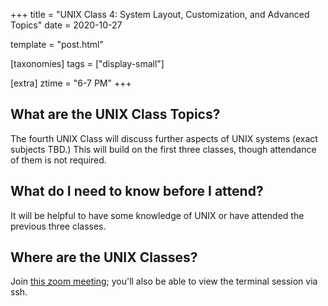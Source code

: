 +++
title = "UNIX Class 4: System Layout, Customization, and Advanced Topics"
date = 2020-10-27

template = "post.html"

[taxonomies]
tags = ["display-small"]

[extra]
ztime = "6-7 PM"
+++

<!-- more -->

## What are the UNIX Class Topics?

The fourth UNIX Class will discuss further aspects of UNIX systems (exact subjects TBD.) This will build on the first three classes, though attendance of them is not required.

## What do I need to know before I attend?

It will be helpful to have some knowledge of UNIX or have attended the previous three classes.

## Where are the UNIX Classes?
Join [this zoom meeting](https://umn.zoom.us/j/93668203993?pwd=emoxd2pHVGFrd2lETVZFcjc1R3VvZz09); you'll also be able to view the terminal session via ssh.
